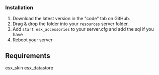 ### Installation
1) Download the latest version in the "code" tab on GitHub.
2) Drag & drop the folder into your `resources` server folder.
4) Add `start esx_accessories` to your server.cfg and add the sql if you have
5) Reboot your server

## Requirements

esx_skin
esx_datastore